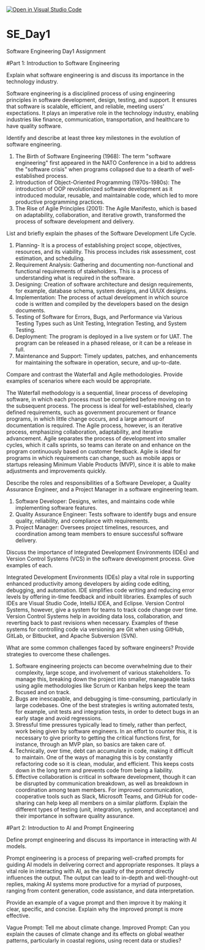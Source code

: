 [![Open in Visual Studio Code](https://classroom.github.com/assets/open-in-vscode-2e0aaae1b6195c2367325f4f02e2d04e9abb55f0b24a779b69b11b9e10269abc.svg)](https://classroom.github.com/online_ide?assignment_repo_id=18412966&assignment_repo_type=AssignmentRepo)
# SE_Day1
Software Engineering Day1 Assignment

#Part 1: Introduction to Software Engineering

Explain what software engineering is and discuss its importance in the technology industry.

Software engineering is a disciplined process of using engineering principles in software development, design, testing, and support. It ensures that software is scalable, efficient, and reliable, meeting users' expectations. It plays an imperative role in the technology industry, enabling industries like finance, communication, transportation, and healthcare to have quality software. 

Identify and describe at least three key milestones in the evolution of software engineering.

1. The Birth of Software Engineering (1968): The term "software engineering" first appeared in the NATO Conference in a bid to address the "software crisis" when programs collapsed due to a dearth of well-established process.
2. Introduction of Object-Oriented Programming (1970s-1980s): The introduction of OOP revolutionized software development as it introduced modular, reusable, and maintainable code, which led to more productive programming practices.
3. The Rise of Agile Principles (2001): The Agile Manifesto, which is based on adaptability, collaboration, and iterative growth, transformed the process of software development and delivery.

List and briefly explain the phases of the Software Development Life Cycle.

1. Planning- It is a process of establishing project scope, objectives, resources, and its viability. This process includes risk assessment, cost estimation, and scheduling.
2. Requirement Analysis: Gathering and documenting non-functional and functional requirements of stakeholders. This is a process of understanding what is required in the software.
3. Designing: Creation of software architecture and design requirements, for example, database schema, system designs, and UI/UX designs.
4. Implementation: The process of actual development in which source code is written and compiled by the developers based on the design documents.
5. Testing of Software for Errors, Bugs, and Performance via Various Testing Types such as Unit Testing, Integration Testing, and System Testing.
6. Deployment: The program is deployed in a live system or for UAT. The program can be released in a phased release, or it can be a release in full.
7. Maintenance and Support: Timely updates, patches, and enhancements for maintaining the software in operation, secure, and up-to-date.

Compare and contrast the Waterfall and Agile methodologies. Provide examples of scenarios where each would be appropriate.

The Waterfall methodology is a sequential, linear process of developing software, in which each process must be completed before moving on to the subsequent process. The process is ideal for well-established, clearly defined requirements, such as government procurement or finance programs, in which little change occurs, and a large amount of documentation is required. The Agile process, however, is an iterative process, emphasizing collaboration, adaptability, and iterative advancement. Agile separates the process of development into smaller cycles, which it calls sprints, so teams can iterate on and enhance on the program continuously based on customer feedback. Agile is ideal for programs in which requirements can change, such as mobile apps or startups releasing Minimum Viable Products (MVP), since it is able to make adjustments and improvements quickly.

Describe the roles and responsibilities of a Software Developer, a Quality Assurance Engineer, and a Project Manager in a software engineering team.

1. Software Developer: Designs, writes, and maintains code while implementing software features.
2. Quality Assurance Engineer: Tests software to identify bugs and ensure quality, reliability, and compliance with requirements.
3. Project Manager: Oversees project timelines, resources, and coordination among team members to ensure successful software delivery.

Discuss the importance of Integrated Development Environments (IDEs) and Version Control Systems (VCS) in the software development process. Give examples of each.

Integrated Development Environments (IDEs) play a vital role in supporting enhanced productivity among developers by aiding code editing, debugging, and automation. IDE simplifies code writing and reducing error levels by offering in-time feedback and inbuilt libraries. Examples of such IDEs are Visual Studio Code, IntelliJ IDEA, and Eclipse. Version Control Systems, however, give a system for teams to track code change over time. Version Control Systems help in avoiding data loss, collaboration, and reverting back to past revisions when necessary. Examples of these systems for controlling code via versioning are Git when using GitHub, GitLab, or Bitbucket, and Apache Subversion (SVN).

What are some common challenges faced by software engineers? Provide strategies to overcome these challenges.

1. Software engineering projects can become overwhelming due to their complexity, large scope, and involvement of various stakeholders. To manage this, breaking down the project into smaller, manageable tasks using agile methodologies like Scrum or Kanban helps keep the team focused and on track.
2. Bugs are inescapable, and debugging is time-consuming, particularly in large codebases. One of the best strategies is writing automated tests, for example, unit tests and integration tests, in order to detect bugs in an early stage and avoid regressions.
3. Stressful time pressures typically lead to timely, rather than perfect, work being given by software engineers. In an effort to counter this, it is necessary to give priority to getting the critical functions first, for instance, through an MVP plan, so basics are taken care of.
4. Technically, over time, debt can accumulate in code, making it difficult to maintain. One of the ways of managing this is by constantly refactoring code so it is clean, modular, and efficient. This keeps costs down in the long term and prevents code from being a liability.
5. Effective collaboration is critical in software development, though it can be disrupted by communication breakdown, as well as breakdown in coordination among team members. For improved communication, cooperative tools such as Slack, Microsoft Teams, and GitHub for code-sharing can help keep all members on a similar platform.
Explain the different types of testing (unit, integration, system, and acceptance) and their importance in software quality assurance.


#Part 2: Introduction to AI and Prompt Engineering


Define prompt engineering and discuss its importance in interacting with AI models.

Prompt engineering is a process of preparing well-crafted prompts for guiding AI models in delivering correct and appropriate responses. It plays a vital role in interacting with AI, as the quality of the prompt directly influences the output. The output can lead to in-depth and well-thought-out replies, making AI systems more productive for a myriad of purposes, ranging from content generation, code assistance, and data interpretation. 

Provide an example of a vague prompt and then improve it by making it clear, specific, and concise. Explain why the improved prompt is more effective.

Vague Prompt: Tell me about climate change.
Improved Prompt: Can you explain the causes of climate change and its effects on global weather patterns, particularly in coastal regions, using recent data or studies?

